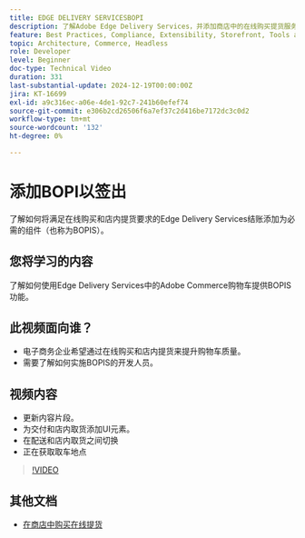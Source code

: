 ```yaml
---
title: EDGE DELIVERY SERVICESBOPI
description: 了解Adobe Edge Delivery Services，并添加商店中的在线购买提货服务或BOPIS功能以进行结账。
feature: Best Practices, Compliance, Extensibility, Storefront, Tools and External Services
topic: Architecture, Commerce, Headless
role: Developer
level: Beginner
doc-type: Technical Video
duration: 331
last-substantial-update: 2024-12-19T00:00:00Z
jira: KT-16699
exl-id: a9c316ec-a06e-4de1-92c7-241b60efef74
source-git-commit: e306b2cd26506f6a7ef37c2d416be7172dc3c0d2
workflow-type: tm+mt
source-wordcount: '132'
ht-degree: 0%

---
```


# 添加BOPI以签出

了解如何将满足在线购买和店内提货要求的Edge Delivery Services结账添加为必需的组件（也称为BOPIS）。

## 您将学习的内容

了解如何使用Edge Delivery Services中的Adobe Commerce购物车提供BOPIS功能。

## 此视频面向谁？

* 电子商务企业希望通过在线购买和店内提货来提升购物车质量。
* 需要了解如何实施BOPIS的开发人员。

## 视频内容

* 更新内容片段。
* 为交付和店内取货添加UI元素。
* 在配送和店内取货之间切换
* 正在获取取车地点

>[!VIDEO](https://video.tv.adobe.com/v/3441699?learn=on)

## 其他文档

* [在商店中购买在线提货](https://experienceleague.adobe.com/developer/commerce/storefront/dropins/checkout/tutorials/buy-online-pickup-in-store/?lang=zh-Hans)
